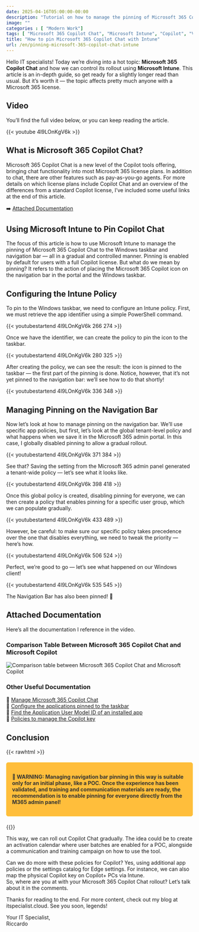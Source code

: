 ```yaml
---
date: 2025-04-16T05:00:00-00:00
description: "Tutorial on how to manage the pinning of Microsoft 365 Copilot Chat through Microsoft Intune in a gradual and controlled way."
image: ""
categories : [ "Modern Work"]
tags: [ "Microsoft 365 Copilot Chat", "Microsoft Intune", "Copilot", "Video", "Guide", "Cloud Endpoint Diary"]
title: "How to pin Microsoft 365 Copilot Chat with Intune"
url: /en/pinning-microsoft-365-copilot-chat-intune
---
```


Hello IT specialists! Today we’re diving into a hot topic: **Microsoft 365 Copilot Chat** and how we can control its rollout using **Microsoft Intune**. This article is an in-depth guide, so get ready for a slightly longer read than usual. But it’s worth it — the topic affects pretty much anyone with a Microsoft 365 license.

## Video
You’ll find the full video below, or you can keep reading the article.

{{< youtube 4l9LOnKgV6k >}}

## What is Microsoft 365 Copilot Chat?

Microsoft 365 Copilot Chat is a new level of the Copilot tools offering, bringing chat functionality into most Microsoft 365 license plans. In addition to chat, there are other features such as pay-as-you-go agents. For more details on which license plans include Copilot Chat and an overview of the differences from a standard Copilot license, I’ve included some useful links at the end of this article.

➡️ [Attached Documentation](#attached-documentation)

## Using Microsoft Intune to Pin Copilot Chat

The focus of this article is how to use Microsoft Intune to manage the pinning of Microsoft 365 Copilot Chat to the Windows taskbar and navigation bar — all in a gradual and controlled manner. Pinning is enabled by default for users with a full Copilot license. But what do we mean by pinning? It refers to the action of placing the Microsoft 365 Copilot icon on the navigation bar in the portal and the Windows taskbar.

## Configuring the Intune Policy

To pin to the Windows taskbar, we need to configure an Intune policy. First, we must retrieve the app identifier using a simple PowerShell command.

{{< youtubestartend 4l9LOnKgV6k 266 274 >}}

Once we have the identifier, we can create the policy to pin the icon to the taskbar.

{{< youtubestartend 4l9LOnKgV6k 280 325 >}}

After creating the policy, we can see the result: the icon is pinned to the taskbar — the first part of the pinning is done. Notice, however, that it’s not yet pinned to the navigation bar: we’ll see how to do that shortly!

{{< youtubestartend 4l9LOnKgV6k 336 348 >}}

## Managing Pinning on the Navigation Bar

Now let’s look at how to manage pinning on the navigation bar. We’ll use specific app policies, but first, let’s look at the global tenant-level policy and what happens when we save it in the Microsoft 365 admin portal. In this case, I globally disabled pinning to allow a gradual rollout.

{{< youtubestartend 4l9LOnKgV6k 371 384 >}}

See that? Saving the setting from the Microsoft 365 admin panel generated a tenant-wide policy — let’s see what it looks like.

{{< youtubestartend 4l9LOnKgV6k 398 418 >}}

Once this global policy is created, disabling pinning for everyone, we can then create a policy that enables pinning for a specific user group, which we can populate gradually.

{{< youtubestartend 4l9LOnKgV6k 433 489 >}}

However, be careful: to make sure our specific policy takes precedence over the one that disables everything, we need to tweak the priority — here’s how.

{{< youtubestartend 4l9LOnKgV6k 506 524 >}}

Perfect, we’re good to go — let’s see what happened on our Windows client!

{{< youtubestartend 4l9LOnKgV6k 535 545 >}}

The Navigation Bar has also been pinned! 🥳

## Attached Documentation
Here’s all the documentation I reference in the video.

### Comparison Table Between Microsoft 365 Copilot Chat and Microsoft Copilot
![Comparison table between Microsoft 365 Copilot Chat and Microsoft Copilot](https://www.microsoft.com/en-us/microsoft-365/blog/wp-content/uploads/sites/2/2025/01/Copilot-Licensing-Blog-Image-3600px-scaled.jpg)

### Other Useful Documentation
📌 [Manage Microsoft 365 Copilot Chat](https://learn.microsoft.com/en-us/copilot/manage)  
📌 [Configure the applications pinned to the taskbar](https://learn.microsoft.com/en-us/windows/configuration/taskbar/pinned-apps?tabs=intune&pivots=windows-11)  
📌 [Find the Application User Model ID of an installed app](https://learn.microsoft.com/en-us/windows/configuration/store/find-aumid?tabs=ps%2Cexplorer&pivots=windows-11)  
📌 [Policies to manage the Copilot key](https://learn.microsoft.com/en-us/windows/client-management/manage-windows-copilot#policies-to-manage-the-copilot-key)

## Conclusion

{{< rawhtml >}}
<div class="old-article-warning" style="background-color:#ffbe3b;border:1px solid #fbc02d;padding:15px;margin:20px 0;border-radius:5px;color:#333;font-weight:700"><p>🚨 WARNING: Managing navigation bar pinning in this way is suitable only for an initial phase, like a POC. Once the experience has been validated, and training and communication materials are ready, the recommendation is to enable pinning for everyone directly from the M365 admin panel!</p></div>
{{</ rawhtml >}}

This way, we can roll out Copilot Chat gradually. The idea could be to create an activation calendar where user batches are enabled for a POC, alongside a communication and training campaign on how to use the tool.

Can we do more with these policies for Copilot? Yes, using additional app policies or the settings catalog for Edge settings. For instance, we can also map the physical Copilot key on Copilot+ PCs via Intune.  
So, where are you at with your Microsoft 365 Copilot Chat rollout? Let’s talk about it in the comments.

Thanks for reading to the end. For more content, check out my blog at itspecialist.cloud. See you soon, legends!

Your IT Specialist,  
Riccardo
